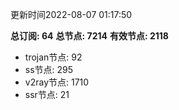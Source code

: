 更新时间2022-08-07 01:17:50

**总订阅: 64**
**总节点: 7214**
**有效节点: 2118**
- trojan节点: 92
- ss节点: 295
- v2ray节点: 1710
- ssr节点: 21

